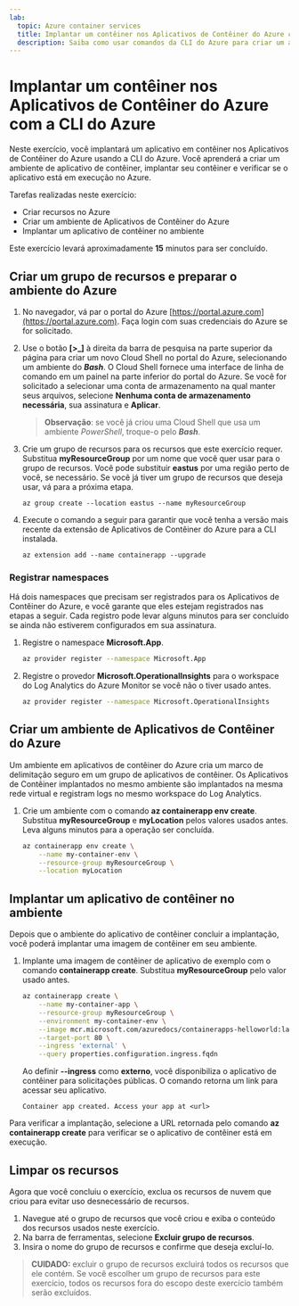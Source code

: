 ```yaml
---
lab:
  topic: Azure container services
  title: Implantar um contêiner nos Aplicativos de Contêiner do Azure com a CLI do Azure
  description: Saiba como usar comandos da CLI do Azure para criar um ambiente seguro de Aplicativos de Contêiner do Azure e implantar um contêiner.
---
```


# Implantar um contêiner nos Aplicativos de Contêiner do Azure com a CLI do Azure

Neste exercício, você implantará um aplicativo em contêiner nos Aplicativos de Contêiner do Azure usando a CLI do Azure. Você aprenderá a criar um ambiente de aplicativo de contêiner, implantar seu contêiner e verificar se o aplicativo está em execução no Azure.

Tarefas realizadas neste exercício:

* Criar recursos no Azure
* Criar um ambiente de Aplicativos de Contêiner do Azure
* Implantar um aplicativo de contêiner no ambiente

Este exercício levará aproximadamente **15** minutos para ser concluído.

## Criar um grupo de recursos e preparar o ambiente do Azure

1. No navegador, vá par o portal do Azure [https://portal.azure.com](https://portal.azure.com). Faça login com suas credenciais do Azure se for solicitado.

1. Use o botão **[\>_]** à direita da barra de pesquisa na parte superior da página para criar um novo Cloud Shell no portal do Azure, selecionando um ambiente do ***Bash***. O Cloud Shell fornece uma interface de linha de comando em um painel na parte inferior do portal do Azure. Se você for solicitado a selecionar uma conta de armazenamento na qual manter seus arquivos, selecione **Nenhuma conta de armazenamento necessária**, sua assinatura e **Aplicar**.

    > **Observação**: se você já criou uma Cloud Shell que usa um ambiente *PowerShell*, troque-o pelo ***Bash***.

1. Crie um grupo de recursos para os recursos que este exercício requer. Substitua **myResourceGroup** por um nome que você quer usar para o grupo de recursos. Você pode substituir **eastus** por uma região perto de você, se necessário. Se você já tiver um grupo de recursos que deseja usar, vá para a próxima etapa.

    ```azurecli
    az group create --location eastus --name myResourceGroup
    ```

1. Execute o comando a seguir para garantir que você tenha a versão mais recente da extensão de Aplicativos de Contêiner do Azure para a CLI instalada.

    ```azurecli
    az extension add --name containerapp --upgrade
    ```

### Registrar namespaces

Há dois namespaces que precisam ser registrados para os Aplicativos de Contêiner do Azure, e você garante que eles estejam registrados nas etapas a seguir. Cada registro pode levar alguns minutos para ser concluído se ainda não estiverem configurados em sua assinatura. 

1. Registre o namespace **Microsoft.App**. 

    ```bash
    az provider register --namespace Microsoft.App
    ```

1. Registre o provedor **Microsoft.OperationalInsights** para o workspace do Log Analytics do Azure Monitor se você não o tiver usado antes.

    ```bash
    az provider register --namespace Microsoft.OperationalInsights
    ```

## Criar um ambiente de Aplicativos de Contêiner do Azure

Um ambiente em aplicativos de contêiner do Azure cria um marco de delimitação seguro em um grupo de aplicativos de contêiner. Os Aplicativos de Contêiner implantados no mesmo ambiente são implantados na mesma rede virtual e registram logs no mesmo workspace do Log Analytics.

1. Crie um ambiente com o comando **az containerapp env create**. Substitua **myResourceGroup** e **myLocation** pelos valores usados antes. Leva alguns minutos para a operação ser concluída.

    ```bash
    az containerapp env create \
        --name my-container-env \
        --resource-group myResourceGroup \
        --location myLocation
    ```

## Implantar um aplicativo de contêiner no ambiente

Depois que o ambiente do aplicativo de contêiner concluir a implantação, você poderá implantar uma imagem de contêiner em seu ambiente.

1. Implante uma imagem de contêiner de aplicativo de exemplo com o comando **containerapp create**. Substitua **myResourceGroup** pelo valor usado antes.

    ```bash
    az containerapp create \
        --name my-container-app \
        --resource-group myResourceGroup \
        --environment my-container-env \
        --image mcr.microsoft.com/azuredocs/containerapps-helloworld:latest \
        --target-port 80 \
        --ingress 'external' \
        --query properties.configuration.ingress.fqdn
    ```

    Ao definir **--ingress** como **externo**, você disponibiliza o aplicativo de contêiner para solicitações públicas. O comando retorna um link para acessar seu aplicativo.

    ```
    Container app created. Access your app at <url>
    ```

Para verificar a implantação, selecione a URL retornada pelo comando **az containerapp create** para verificar se o aplicativo de contêiner está em execução.

## Limpar os recursos

Agora que você concluiu o exercício, exclua os recursos de nuvem que criou para evitar uso desnecessário de recursos.

1. Navegue até o grupo de recursos que você criou e exiba o conteúdo dos recursos usados neste exercício.
1. Na barra de ferramentas, selecione **Excluir grupo de recursos**.
1. Insira o nome do grupo de recursos e confirme que deseja excluí-lo.

> **CUIDADO:** excluir o grupo de recursos excluirá todos os recursos que ele contém. Se você escolher um grupo de recursos para este exercício, todos os recursos fora do escopo deste exercício também serão excluídos.
